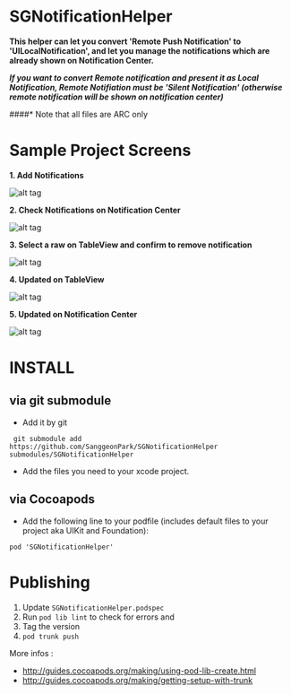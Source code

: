 SGNotificationHelper
===================


**This helper can let you convert 'Remote Push Notification' to 'UILocalNotification', and let you manage the notifications which are already shown on Notification Center.**


***If you want to convert Remote notification and present it as Local Notification, Remote Notifiation must be 'Silent Notification' (otherwise remote notification will be shown on notification center)***


####* Note that all files are ARC only


# Sample Project Screens
**1. Add Notifications**

![alt tag](./README_IMAGES/1_AddNotifications.png)

**2. Check Notifications on Notification Center**

![alt tag](./README_IMAGES/2_CheckAddedNotifications.png)

**3. Select a raw on TableView and confirm to remove notification**

![alt tag](./README_IMAGES/3_ConfirmToDeleteOneNotification.png)

**4. Updated on TableView**

![alt tag](./README_IMAGES/4_RefreshNotificationList.png)

**5. Updated on Notification Center**

![alt tag](./README_IMAGES/5_CheckResultOnNotificationCenter.png)


# INSTALL

## via git submodule

* Add it by git

```
 git submodule add https://github.com/SanggeonPark/SGNotificationHelper submodules/SGNotificationHelper
```
* Add the files you need to your xcode project.

## via Cocoapods

* Add the following line to your podfile (includes default files to your project aka UIKit and Foundation):

```
pod 'SGNotificationHelper'
```

# Publishing

1. Update `SGNotificationHelper.podspec`
2. Run `pod lib lint` to check for errors and 
3. Tag the version
4. `pod trunk push`

More infos :
* http://guides.cocoapods.org/making/using-pod-lib-create.html
* http://guides.cocoapods.org/making/getting-setup-with-trunk